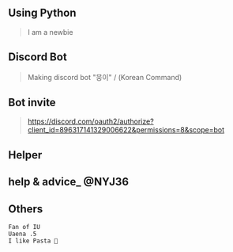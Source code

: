 ## Using Python
> I am a newbie 
## Discord Bot
> Making discord bot "뭉이" 
> / (Korean Command) 
## Bot invite
> https://discord.com/oauth2/authorize?client_id=896317141329006622&permissions=8&scope=bot
## Helper
help & advice_ @NYJ36
---------------------------------------------
## Others
```
Fan of IU
Uaena .5
I like Pasta 🍝
```
